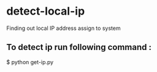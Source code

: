 # detect-local-ip
Finding out local IP address assign to system

## To detect ip run following command :
$ python get-ip.py
